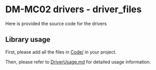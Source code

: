 # DM-MC02 drivers - driver_files

Here is provided the source code for the drivers

## Library usage

First, please add all the files in [Code/](./Code/) in your project.

Then, please refer to [DriverUsage.md](../DriverUsage.md) for detailed usage information.